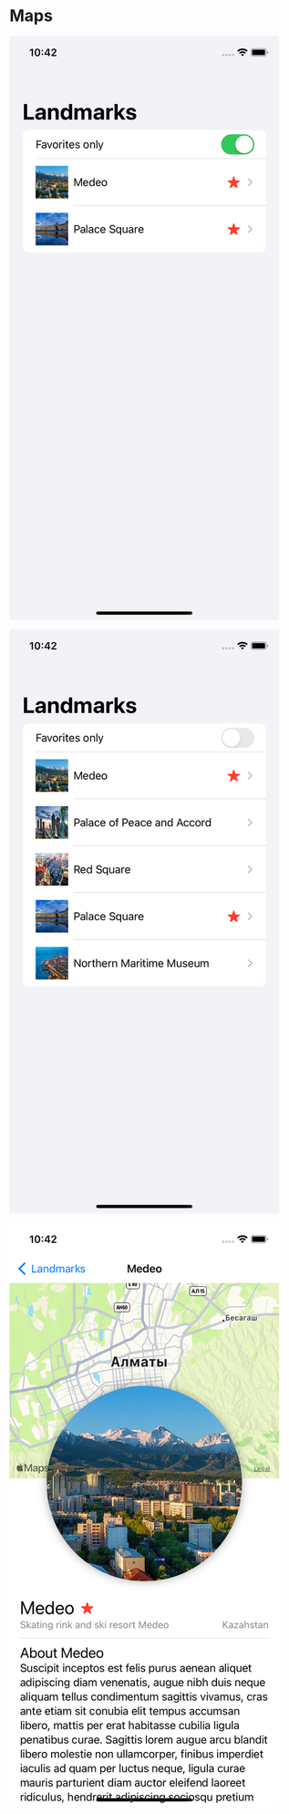 # Maps

![alt text](https://github.com/Sterrvac/Maps/blob/main/Image/1.png?raw=true)

![alt text](https://github.com/Sterrvac/Maps/blob/main/Image/2.png?raw=true)

![alt text](https://github.com/Sterrvac/Maps/blob/main/Image/3.png?raw=true)
